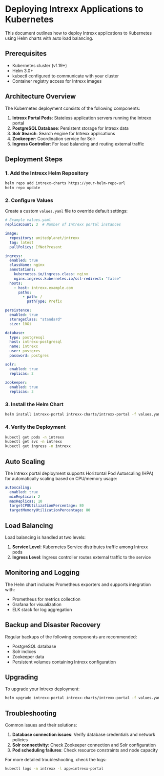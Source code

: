 # Deploying Intrexx Applications to Kubernetes

This document outlines how to deploy Intrexx applications to Kubernetes using Helm charts with auto load balancing.

## Prerequisites

- Kubernetes cluster (v1.19+)
- Helm 3.0+
- kubectl configured to communicate with your cluster
- Container registry access for Intrexx images

## Architecture Overview

The Kubernetes deployment consists of the following components:

1. **Intrexx Portal Pods**: Stateless application servers running the Intrexx portal
2. **PostgreSQL Database**: Persistent storage for Intrexx data
3. **Solr Search**: Search engine for Intrexx applications
4. **Zookeeper**: Coordination service for Solr
5. **Ingress Controller**: For load balancing and routing external traffic

## Deployment Steps

### 1. Add the Intrexx Helm Repository

```bash
helm repo add intrexx-charts https://your-helm-repo-url
helm repo update
```

### 2. Configure Values

Create a custom `values.yaml` file to override default settings:

```yaml
# Example values.yaml
replicaCount: 3  # Number of Intrexx portal instances

image:
  repository: unitedplanet/intrexx
  tag: latest
  pullPolicy: IfNotPresent

ingress:
  enabled: true
  className: nginx
  annotations:
    kubernetes.io/ingress.class: nginx
    nginx.ingress.kubernetes.io/ssl-redirect: "false"
  hosts:
    - host: intrexx.example.com
      paths:
        - path: /
          pathType: Prefix

persistence:
  enabled: true
  storageClass: "standard"
  size: 10Gi

database:
  type: postgresql
  host: intrexx-postgresql
  name: intrexx
  user: postgres
  password: postgres

solr:
  enabled: true
  replicas: 2
  
zookeeper:
  enabled: true
  replicas: 3
```

### 3. Install the Helm Chart

```bash
helm install intrexx-portal intrexx-charts/intrexx-portal -f values.yaml -n intrexx --create-namespace
```

### 4. Verify the Deployment

```bash
kubectl get pods -n intrexx
kubectl get svc -n intrexx
kubectl get ingress -n intrexx
```

## Auto Scaling

The Intrexx portal deployment supports Horizontal Pod Autoscaling (HPA) for automatically scaling based on CPU/memory usage:

```yaml
autoscaling:
  enabled: true
  minReplicas: 2
  maxReplicas: 10
  targetCPUUtilizationPercentage: 80
  targetMemoryUtilizationPercentage: 80
```

## Load Balancing

Load balancing is handled at two levels:

1. **Service Level**: Kubernetes Service distributes traffic among Intrexx pods
2. **Ingress Level**: Ingress controller routes external traffic to the service

## Monitoring and Logging

The Helm chart includes Prometheus exporters and supports integration with:

- Prometheus for metrics collection
- Grafana for visualization
- ELK stack for log aggregation

## Backup and Disaster Recovery

Regular backups of the following components are recommended:

- PostgreSQL database
- Solr indices
- Zookeeper data
- Persistent volumes containing Intrexx configuration

## Upgrading

To upgrade your Intrexx deployment:

```bash
helm upgrade intrexx-portal intrexx-charts/intrexx-portal -f values.yaml -n intrexx
```

## Troubleshooting

Common issues and their solutions:

1. **Database connection issues**: Verify database credentials and network policies
2. **Solr connectivity**: Check Zookeeper connection and Solr configuration
3. **Pod scheduling failures**: Check resource constraints and node capacity

For more detailed troubleshooting, check the logs:

```bash
kubectl logs -n intrexx -l app=intrexx-portal
```
